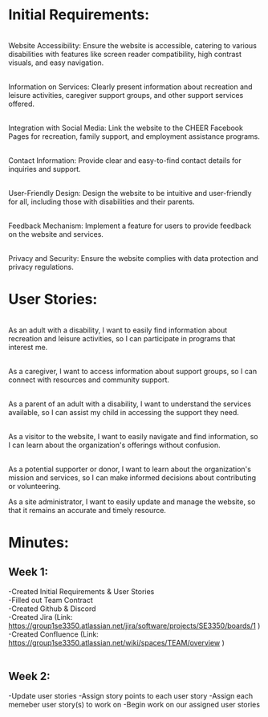 # Initial Requirements:
<br> Website Accessibility: Ensure the website is accessible, catering to various disabilities with features like screen reader compatibility, high contrast visuals, and easy navigation.

<br> Information on Services: Clearly present information about recreation and leisure activities, caregiver support groups, and other support services offered.

<br> Integration with Social Media: Link the website to the CHEER Facebook Pages for recreation, family support, and employment assistance programs.

<br> Contact Information: Provide clear and easy-to-find contact details for inquiries and support.

<br> User-Friendly Design: Design the website to be intuitive and user-friendly for all, including those with disabilities and their parents.

<br> Feedback Mechanism: Implement a feature for users to provide feedback on the website and services.

<br> Privacy and Security: Ensure the website complies with data protection and privacy regulations.<br>

# User Stories:
<br> As an adult with a disability, I want to easily find information about recreation and leisure activities, so I can participate in programs that interest me.

<br> As a caregiver, I want to access information about support groups, so I can connect with resources and community support.

<br> As a parent of an adult with a disability, I want to understand the services available, so I can assist my child in accessing the support they need.

<br> As a visitor to the website, I want to easily navigate and find information, so I can learn about the organization's offerings without confusion.

<br> As a potential supporter or donor, I want to learn about the organization's mission and services, so I can make informed decisions about contributing or volunteering.

As a site administrator, I want to easily update and manage the website, so that it remains an accurate and timely resource. 
# Minutes:<br>
## Week 1:<br>
-Created Initial Requirements & User Stories<br>
-Filled out Team Contract<br>
-Created Github & Discord<br>
-Created Jira (Link: https://group1se3350.atlassian.net/jira/software/projects/SE3350/boards/1 )<br>
-Created Confluence (Link: https://group1se3350.atlassian.net/wiki/spaces/TEAM/overview )<br>
<br>
## Week 2:<br>
-Update user stories
-Assign story points to each user story
-Assign each memeber user story(s) to work on
-Begin work on our assigned user stories


